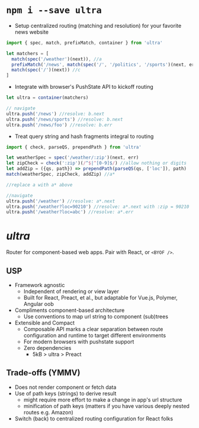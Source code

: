 # ` npm i --save ultra `

- Setup centralized routing (matching and resolution) for your favorite news website
```JavaScript
import { spec, match, prefixMatch, container } from 'ultra'

let matchers = [
  match(spec('/weather')(next)), //a
  prefixMatch('/news', match(spec('/', '/politics', '/sports')(next, err))), //b
  match(spec('/')(next)) //c
]
```

- Integrate with browser's PushState API to kickoff routing

```JavaScript
let ultra = container(matchers)

// navigate
ultra.push('/news') //resolve: b.next
ultra.push('/news/sports') //resolve: b.next
ultra.push('/news/foo') //resolve: b.err
```
- Treat query string and hash fragments integral to routing

```JavaScript
import { check, parseQS, prependPath } from 'ultra'

let weatherSpec = spec('/weather/:zip')(next, err)
let zipCheck = check(':zip')(/^$|^[0-9]$/) //allow nothing or digits
let addZip = ({qs, path}) => prependPath(parseQS(qs, ['loc']), path)
match(weatherSpec, zipCheck, addZip) //a*

//replace a with a* above

//navigate
ultra.push('/weather') //resolve: a*.next
ultra.push('/weather?loc=90210') //resolve: a*.next with :zip = 90210
ultra.push('/weather?loc=abc') //resolve: a*.err
```

# _ultra_

Router for component-based web apps. Pair with React, or `<BYOF />`.


## USP
- Framework agnostic
  - Independent of rendering or view layer
  - Built for React, Preact, et al., but adaptable for Vue.js, Polymer, Angular oob
- Compliments component-based architecture
  - Use conventions to map url string to component (sub)trees
- Extensible and Compact
  - Composable API marks a clear separation between route configuration and runtime to target different environments  
  - For modern browsers with pushstate support
  - Zero dependencies
    - 5kB > ultra > Preact


## Trade-offs (YMMV)
  - Does not render component or fetch data
  - Use of path keys (strings) to derive result
    - might require more effort to make a change in app's url structure 
    - minification of path keys (matters if you have various deeply nested routes e.g. Amazon)
  - Switch (back) to centralized routing configuration for React folks



